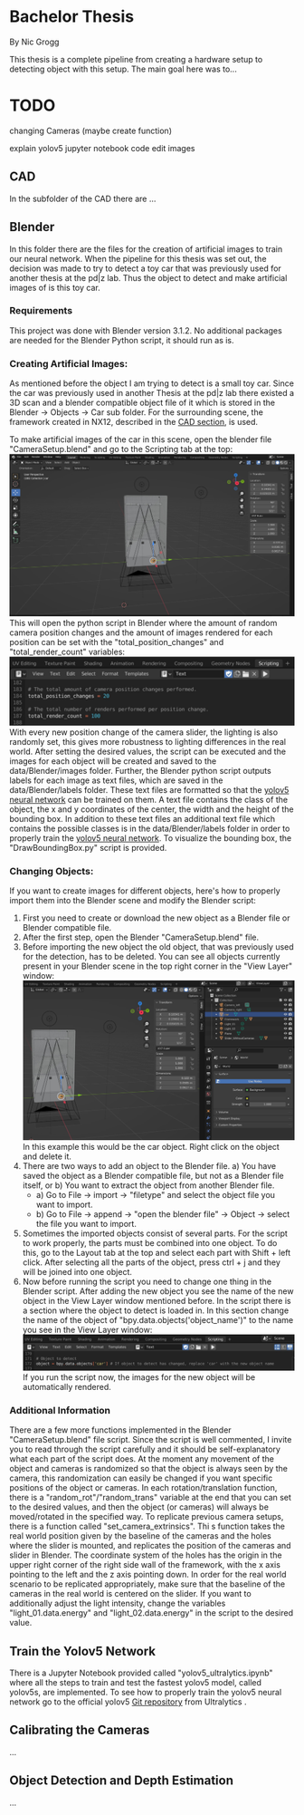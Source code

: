 # Bachelor Thesis
By Nic Grogg

This thesis is a complete pipeline from creating a hardware setup to detecting object with this setup. The main goal here was to...

# TODO
changing Cameras (maybe create function)

explain yolov5 jupyter notebook code
edit images

## CAD

In the subfolder of the CAD there are ...

## Blender

In this folder there are the files for the creation of artificial images to train our neural network. When the pipeline for this thesis was set out, the decision was made to try to detect a toy car that was previously used for another thesis at the pd|z lab. Thus the object to detect and make artificial images of is this toy car.

### Requirements

This project was done with Blender version 3.1.2. No additional packages are needed for the Blender Python script, it should run as is.

### Creating Artificial Images:

As mentioned before the object I am trying to detect is a small toy car. Since the car was previously used in another Thesis at the pd|z lab there existed a 3D scan and a blender compatible object file of it which is stored in the Blender -> Objects -> Car sub folder. For the surrounding scene, the framework created in NX12, described in the [CAD section](#cad), is used.

To make artificial images of the car in this scene, open the blender file "CameraSetup.blend" and go to the Scripting tab at the top: ![Blender_ScriptingTab](data/readme/Blender/ScriptingTab.jpg) This will open the python script in Blender where the amount of random camera position changes and the amount of images rendered for each position can be set with the "total_position_changes" and "total_render_count" variables: ![Blender_ChangesCount](data/readme/Blender/ChangesCount.jpg) With every new position change of the camera slider, the lighting is also randomly set, this gives more robustness to lighting differences in the real world. After setting the desired values, the script can be executed and the images for each object will be created and saved to the data/Blender/images folder. Further, the Blender python script outputs labels for each image as text files, which are saved in the data/Blender/labels folder. These text files are formatted so that the [yolov5 neural network](https://github.com/ultralytics/yolov5) can be trained on them. A text file contains the class of the object, the x and y coordinates of the center, the width and the height of the bounding box. In addition to these text files an additional text file which contains the possible classes is in the data/Blender/labels folder in order to properly train the [yolov5 neural network](https://github.com/ultralytics/yolov5). To visualize the bounding box, the "DrawBoundingBox.py" script is provided.

### Changing Objects:

If you want to create images for different objects, here's how to properly import them into the Blender scene and modify the Blender script:

1. First you need to create or download the new object as a Blender file or Blender compatible file.
2. After the first step, open the Blender "CameraSetup.blend" file.
3. Before importing the new object the old object, that was previously used for the detection, has to be deleted. You can see all objects currently present in your Blender scene in the top right corner in the "View Layer" window: ![Blender_ViewLayerWindow](data/readme/Blender/ViewLayerWindow.jpg) In this example this would be the car object. Right click on the object and delete it.
4. There are two ways to add an object to the Blender file. a) You have saved the object as a Blender compatible file, but not as a Blender file itself, or b) You want to extract the object from another Blender file.
   - a) Go to File -> import -> "filetype" and select the object file you want to import.
   - b) Go to File -> append -> "open the blender file" -> Object -> select the file you want to import.
5. Sometimes the imported objects consist of several parts. For the script to work properly, the parts must be combined into one object. To do this, go to the Layout tab at the top and select each part with Shift + left click. After selecting all the parts of the object, press ctrl + j and they will be joined into one object.
6. Now before running the script you need to change one thing in the Blender script. After adding the new object you see the name of the new object in the View Layer window mentioned before. In the script there is a section where the object to detect is loaded in. In this section change the name of the object of "bpy.data.objects('object_name')" to the name you see in the View Layer window: ![Blender_NameNewObject](data/readme/Blender/NameNewObject.jpg) If you run the script now, the images for the new object will be automatically rendered.

### Additional Information

There are a few more functions implemented in the Blender "CameraSetup.blend" file script. Since the script is well commented, I invite you to read through the script carefully and it should be self-explanatory what each part of the script does.
At the moment any movement of the object and cameras is randomized so that the object is always seen by the camera, this randomization can easily be changed if you want specific positions of the object or cameras. In each rotation/translation function, there is a "random_rot"/"random_trans" variable at the end that you can set to the desired values, and then the object (or cameras) will always be moved/rotated in the specified way.
To replicate previous camera setups, there is a function called "set_camera_extrinsics". Thi s function takes the real world position given by the baseline of the cameras and the holes where the slider is mounted, and replicates the position of the cameras and slider in Blender. The coordinate system of the holes has the origin in the upper right corner of the right side wall of the framework, with the x axis pointing to the left and the z axis pointing down. In order for the real world scenario to be replicated appropriately, make sure that the baseline of the cameras in the real world is centered on the slider.
If you want to additionally adjust the light intensity, change the variables "light_01.data.energy" and "light_02.data.energy" in the script to the desired value.

## Train the Yolov5 Network

There is a Jupyter Notebook provided called "yolov5_ultralytics.ipynb" where all the steps to train and test the fastest yolov5 model, called yolov5s, are implemented. To see how to properly train the yolov5 neural network go to the official yolov5 [Git repository](https://github.com/ultralytics/yolov5) from Ultralytics .

## Calibrating the Cameras

...

## Object Detection and Depth Estimation

...

